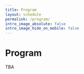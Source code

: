 ```yaml
---
title: Program
layout: schedule
permalink: /program/
intro_image_absolute: false
intro_image_hide_on_mobile: false
---
```


# Program

TBA
